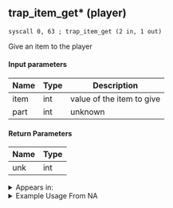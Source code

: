 ## trap_item_get* (player)

`syscall 0, 63 ; trap_item_get (2 in, 1 out)`

Give an item to the player

#### Input parameters
| Name | Type | Description
|------|------|------------
| item   | int   | value of the item to give
| part   | int   | unknown


#### Return Parameters
| Name | Type
|------|-----
| unk   | int   


<details>
	<summary>Appears in:</summary>

</details>

<details>
	<summary>Example Usage From NA</summary>

</details>

